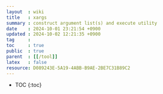 ```yaml
---
layout  : wiki
title   : xargs
summary : construct argument list(s) and execute utility
date    : 2024-10-01 23:21:54 +0900
updated : 2024-10-02 12:21:35 +0900
tag     :
toc     : true
public  : true
parent  : [[/tool]]
latex   : false
resource: D089243E-5A19-4ABB-B9AE-2BE7C31B89C2
---
```

* TOC
{:toc}
